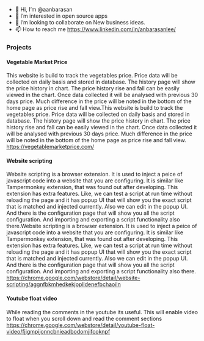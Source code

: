 - 👋 Hi, I’m @aanbarasan
- 👀 I’m interested in open source apps 
- 💞️ I’m looking to collaborate on New business ideas. 
- 📫 How to reach me https://www.linkedin.com/in/anbarasanlee/

### Projects

#### Vegetable Market Price
This website is build to track the vegetables price. Price data will be collected on daily basis and stored in database. The history page will show the price history in chart. The price history rise and fall can be easily viewed in the chart. Once data collected it will be analysed with previous 30 days price. Much difference in the price will be noted in the bottom of the home page as price rise and fall view.This website is build to track the vegetables price. Price data will be collected on daily basis and stored in database. The history page will show the price history in chart. The price history rise and fall can be easily viewed in the chart. Once data collected it will be analysed with previous 30 days price. Much difference in the price will be noted in the bottom of the home page as price rise and fall view.
https://vegetablemarketprice.com/

#### Website scripting
Website scripting is a browser extension. It is used to inject a peice of javascript code into a website that you are configuring. It is similar like Tampermonkey extension, that was found out after developing. This extension has extra features. Like, we can test a script at run time without reloading the page and it has popup UI that will show you the exact script that is matched and injected currently. Also we can edit in the popup UI. And there is the configuration page that will show you all the script configuration. And importing and exporting a script functionality also there.Website scripting is a browser extension. It is used to inject a peice of javascript code into a website that you are configuring. It is similar like Tampermonkey extension, that was found out after developing. This extension has extra features. Like, we can test a script at run time without reloading the page and it has popup UI that will show you the exact script that is matched and injected currently. Also we can edit in the popup UI. And there is the configuration page that will show you all the script configuration. And importing and exporting a script functionality also there.
https://chrome.google.com/webstore/detail/website-scripting/aggnfbkmhedkekjoplldenefbchaoiln

#### Youtube float video
While reading the comments in the youtube its useful. This will enable video to float when you scroll down and read the comment sections
https://chrome.google.com/webstore/detail/youtube-float-video/fjjgmpijonncbnieadbodomjifcoknpf
